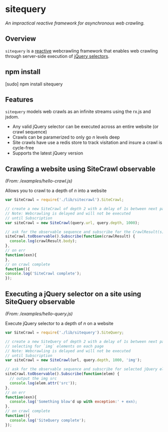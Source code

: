 # sitequery
*An impractical reactive framework for asynchronous web crawling.*

## Overview
`sitequery` is a [reactive](http://en.wikipedia.org/wiki/Reactive_programming) webcrawling framework that enables web crawling through server-side execution of [jQuery selectors](http://api.jquery.com/category/selectors/).

## npm install
[sudo] npm install sitequery

## Features
`sitequery` models web crawls as an infinite streams using the rx.js and jsdom.

  - Any valid jQuery selector can be executed across an entire website (or crawl sequence)
  - Crawls can be paramerized to only go *n* levels deep
  - Site crawls have use a redis store to track visitation and insure a crawl is cycle-free
  - Supports the latest jQuery version

## Crawling a website using SiteCrawl observable
*(From: /examples/hello-crawl.js)*

Allows you to crawl to a depth of *n* into a website

```javascript
var SiteCrawl = require('./lib/sitecrawl').SiteCrawl;

// create a new SiteCrawl of depth 2 with a delay of 1s between next page
// Note: Webcrawling is delayed and will not be executed
// until Subscription
var siteCrawl = new SiteCrawl(query.url, query.depth, 1000);

// ask for the observable sequence and subscribe for the CrawlResult(s)
siteCrawl.toObservable().Subscribe(function(crawlResult) {                 
  console.log(crawlResult.body);
},
// on err
function(exn){
},
// on crawl complete
function(){
console.log('SiteCrawl complete');
});
```

## Executing a jQuery selector on a site using SiteQuery observable
*(From: /examples/hello-query.js)*

Execute jQuery selector to a depth of *n* on a website

```javascript
var SiteCrawl = require('./lib/sitequery').SiteQuery;

// create a new SiteQuery of depth 2 with a delay of 1s between next page crawl
// selecting for `img` elements on each page
// Note: Webcrawling is delayed and will not be executed
// until Subscription
var siteCrawl = new SiteCrawl(url, query.depth, 1000, 'img');

// ask for the observable sequence and subscribe for selected jQuery element(s)
siteCrawl.toObservable().Subscribe(function(elem) {
  // output the img src                 
  console.log(elem.attr('src'));
},
// on err
function(exn){
  console.log('Something blow'd up with exception:' + exn);
},
// on crawl complete
function(){
  console.log('SiteQuery complete');
});
```


